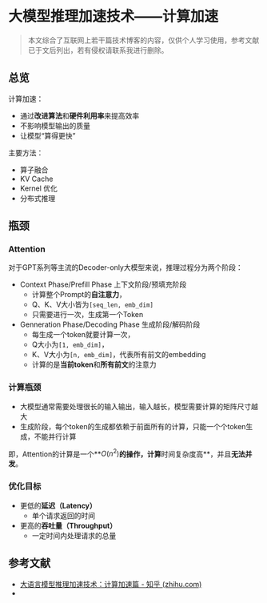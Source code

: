 # 大模型推理加速技术——计算加速

> 本文综合了互联网上若干篇技术博客的内容，仅供个人学习使用，参考文献已于文后列出，若有侵权请联系我进行删除。

## 总览

计算加速：

- 通过**改进算法**和**硬件利用率**来提高效率
- 不影响模型输出的质量
- 让模型“算得更快”

主要方法：

- 算子融合
- KV Cache
- Kernel 优化
- 分布式推理

## 瓶颈

### Attention

对于GPT系列等主流的Decoder-only大模型来说，推理过程分为两个阶段：

- Context Phase/Prefill Phase 上下文阶段/预填充阶段
  - 计算整个Prompt的**自注意力**，
  - Q、K、V大小皆为`[seq_len, emb_dim]`
  - 只需要进行一次，生成第一个Token
- Genneration Phase/Decoding Phase 生成阶段/解码阶段
  - 每生成一个token就要计算一次，
  - Q大小为`[1, emb_dim]`，
  - K、V大小为`[n, emb_dim]`，代表所有前文的embedding
  - 计算的是**当前token**和**所有前文**的注意力

### 计算瓶颈

- 大模型通常需要处理很长的输入输出，输入越长，模型需要计算的矩阵尺寸越大
- 生成阶段，每个token的生成都依赖于前面所有的计算，只能一个个token生成，不能并行计算

即，Attention的计算是一个**$O(n^{2})$​**的操作，计算**时间复杂度高**，并且**无法并发**。

### 优化目标

- 更低的**延迟（Latency）**
  - 单个请求返回的时间
- 更高的**吞吐量（Throughput）**
  - 一定时间内处理请求的总量

## 参考文献

- [大语言模型推理加速技术：计算加速篇 - 知乎 (zhihu.com)](https://zhuanlan.zhihu.com/p/666452391)
- 